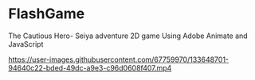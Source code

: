 # FlashGame
The Cautious Hero- Seiya adventure 2D game
Using Adobe Animate and JavaScript


https://user-images.githubusercontent.com/67759970/133648701-94640c22-bded-49dc-a9e3-c96d0608f407.mp4

